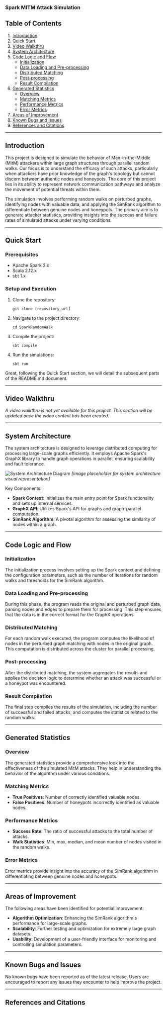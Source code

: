 
### Spark MITM Attack Simulation

## Table of Contents
1. [Introduction](#introduction)
2. [Quick Start](#quick-start)
3. [Video Walkthru](#video-walkthru)
4. [System Architecture](#system-architecture)
5. [Code Logic and Flow](#code-logic-and-flow)
   - [Initialization](#initialization)
   - [Data Loading and Pre-processing](#data-loading-and-pre-processing)
   - [Distributed Matching](#distributed-matching)
   - [Post-processing](#post-processing)
   - [Result Compilation](#result-compilation)
6. [Generated Statistics](#generated-statistics)
   - [Overview](#overview)
   - [Matching Metrics](#matching-metrics)
   - [Performance Metrics](#performance-metrics)
   - [Error Metrics](#error-metrics)
7. [Areas of Improvement](#areas-of-improvement)
8. [Known Bugs and Issues](#known-bugs-and-issues)
9. [References and Citations](#references-and-citations)

---

## Introduction

This project is designed to simulate the behavior of Man-in-the-Middle (MitM) attackers within large graph structures through parallel random walks. Our focus is to understand the efficacy of such attacks, particularly when attackers have prior knowledge of the graph's topology but cannot discern between authentic nodes and honeypots. The core of this project lies in its ability to represent network communication pathways and analyze the movement of potential threats within them.

The simulation involves performing random walks on perturbed graphs, identifying nodes with valuable data, and applying the SimRank algorithm to differentiate between genuine nodes and honeypots. The primary aim is to generate attacker statistics, providing insights into the success and failure rates of simulated attacks under varying conditions.

---

## Quick Start

### Prerequisites
- Apache Spark 3.x
- Scala 2.12.x
- sbt 1.x

### Setup and Execution
1. Clone the repository:
   ```shell
   git clone [repository_url]
   ```
2. Navigate to the project directory:
   ```shell
   cd SparkRandomWalk
   ```
3. Compile the project:
   ```shell
   sbt compile
   ```
4. Run the simulations:
   ```shell
   sbt run
   ```

Great, following the Quick Start section, we will detail the subsequent parts of the README.md document.

---

## Video Walkthru

_A video walkthru is not yet available for this project. This section will be updated once the video content has been created._

---

## System Architecture

The system architecture is designed to leverage distributed computing for processing large-scale graphs efficiently. It employs Apache Spark's GraphX library to handle graph operations in parallel, ensuring scalability and fault tolerance.

![System Architecture Diagram](#) _[Image placeholder for system architecture visual representation]_

Key Components:
- **Spark Context**: Initializes the main entry point for Spark functionality and sets up internal services.
- **GraphX API**: Utilizes Spark's API for graphs and graph-parallel computation.
- **SimRank Algorithm**: A pivotal algorithm for assessing the similarity of nodes within a graph.

---

## Code Logic and Flow

### Initialization
The initialization process involves setting up the Spark context and defining the configuration parameters, such as the number of iterations for random walks and thresholds for the SimRank algorithm.

### Data Loading and Pre-processing
During this phase, the program reads the original and perturbed graph data, parsing nodes and edges to prepare them for processing. This step ensures that the data is in the correct format for the GraphX operations.

### Distributed Matching
For each random walk executed, the program computes the likelihood of nodes in the perturbed graph matching with nodes in the original graph. This computation is distributed across the cluster for parallel processing.

### Post-processing
After the distributed matching, the system aggregates the results and applies the decision logic to determine whether an attack was successful or a honeypot was encountered.

### Result Compilation
The final step compiles the results of the simulation, including the number of successful and failed attacks, and computes the statistics related to the random walks.

---

## Generated Statistics

### Overview
The generated statistics provide a comprehensive look into the effectiveness of the simulated MitM attacks. They help in understanding the behavior of the algorithm under various conditions.

### Matching Metrics
- **True Positives**: Number of correctly identified valuable nodes.
- **False Positives**: Number of honeypots incorrectly identified as valuable nodes.

### Performance Metrics
- **Success Rate**: The ratio of successful attacks to the total number of attacks.
- **Walk Statistics**: Min, max, median, and mean number of nodes visited in the random walks.

### Error Metrics
Error metrics provide insight into the accuracy of the SimRank algorithm in differentiating between genuine nodes and honeypots.

---

## Areas of Improvement

The following areas have been identified for potential improvement:
- **Algorithm Optimization**: Enhancing the SimRank algorithm's performance for large-scale graphs.
- **Scalability**: Further testing and optimization for extremely large graph datasets.
- **Usability**: Development of a user-friendly interface for monitoring and controlling simulation parameters.

---

## Known Bugs and Issues

No known bugs have been reported as of the latest release. Users are encouraged to report any issues they encounter to help improve the project.

---

## References and Citations


